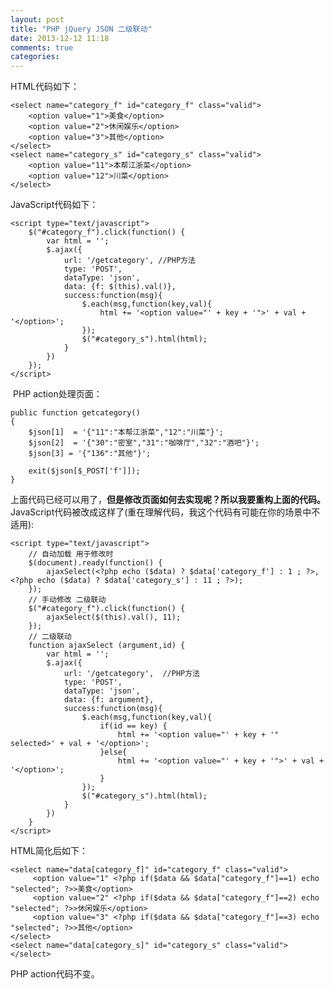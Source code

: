 ```yaml
---
layout: post
title: "PHP jQuery JSON 二级联动"
date: 2013-12-12 11:18
comments: true
categories: 
---
```


HTML代码如下： 
    
    
    <select name="category_f" id="category_f" class="valid">
        <option value="1">美食</option>
        <option value="2">休闲娱乐</option>
        <option value="3">其他</option>
    </select>
    <select name="category_s" id="category_s" class="valid">
    	<option value="11">本帮江浙菜</option>
    	<option value="12">川菜</option>
    </select>

JavaScript代码如下： 
    
    
    <script type="text/javascript">		
        $("#category_f").click(function() {
            var html = '';
        	$.ajax({
        		url: '/getcategory', //PHP方法
        		type: 'POST',
                dataType: 'json',
        		data: {f: $(this).val()},
                success:function(msg){
                    $.each(msg,function(key,val){
                        html += '<option value="' + key + '">' + val + '</option>';
                    });
                    $("#category_s").html(html);
                }
        	})
        });
    </script>

 PHP action处理页面： 
    
    
    public function getcategory()
    {
    	$json[1]  = '{"11":"本帮江浙菜","12":"川菜"}';
    	$json[2]  = '{"30":"密室","31":"咖啡厅","32":"酒吧"}';
    	$json[3] = '{"136":"其他"}';
    
    	exit($json[$_POST['f']]);
    }

上面代码已经可以用了，**但是修改页面如何去实现呢？所以我要重构上面的代码。** JavaScript代码被改成这样了(重在理解代码，我这个代码有可能在你的场景中不适用): 
    
    
    <script type="text/javascript">
        // 自动加载 用于修改时
        $(document).ready(function() {
            ajaxSelect(<?php echo ($data) ? $data['category_f'] : 1 ; ?>, <?php echo ($data) ? $data['category_s'] : 11 ; ?>);
        });
        // 手动修改 二级联动
        $("#category_f").click(function() {
            ajaxSelect($(this).val(), 11);
        });
        // 二级联动
        function ajaxSelect (argument,id) {
            var html = '';
            $.ajax({
                url: '/getcategory',  //PHP方法
                type: 'POST',
                dataType: 'json',
                data: {f: argument},
                success:function(msg){
                    $.each(msg,function(key,val){
                        if(id == key) {
                            html += '<option value="' + key + '" selected>' + val + '</option>';
                        }else{
                            html += '<option value="' + key + '">' + val + '</option>';
                        }
                    });
                    $("#category_s").html(html);
                }
            })
        }
    </script>

HTML简化后如下： 
    
    
    <select name="data[category_f]" id="category_f" class="valid">
         <option value="1" <?php if($data && $data["category_f"]==1) echo "selected"; ?>>美食</option>
         <option value="2" <?php if($data && $data["category_f"]==2) echo "selected"; ?>>休闲娱乐</option>
         <option value="3" <?php if($data && $data["category_f"]==3) echo "selected"; ?>>其他</option>
    </select>
    <select name="data[category_s]" id="category_s" class="valid"></select>

PHP action代码不变。